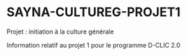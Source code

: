 # SAYNA-CULTUREG-PROJET1
Projet : initiation à la culture générale

Information relatif au projet 1 pour le programme D-CLIC 2.0
